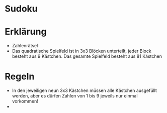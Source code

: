 # Sudoku

# Erklärung
- Zahlenrätsel
- Das quadratische Spielfeld ist in 3x3 Blöcken unterteilt, jeder Block besteht aus 9 Kästchen. Das gesamte Spielfeld besteht aus 81 Kästchen

# Regeln
- In den jeweiligen neun 3x3 Kästchen müssen alle Kästchen ausgefüllt werden, aber es dürfen Zahlen von 1 bis 9 jeweils nur einmal vorkommen!
- 
